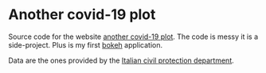 # Another covid-19 plot

Source code for the website [another covid-19 plot](https://sites.google.com/view/covid-19-another-plot/home). The code is messy it is a side-project. Plus is my first [bokeh](https://docs.bokeh.org/en/latest/index.html) application.

Data are the ones provided by the [Italian civil protection department](https://github.com/pcm-dpc/COVID-19).

